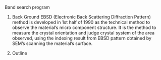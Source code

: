 Band search program

1. Back Ground
   EBSD (Electronic Back Scattering Diffraction Pattern) method is developed in 1st half of 1990
   as the technical method to observe the material’s micro component structure.
   It is the method to measure the crystal orientation and judge crystal system of the area observed,
   using the indexing result from EBSD pattern obtained by SEM’s scanning the material’s surface.

3. Outline
